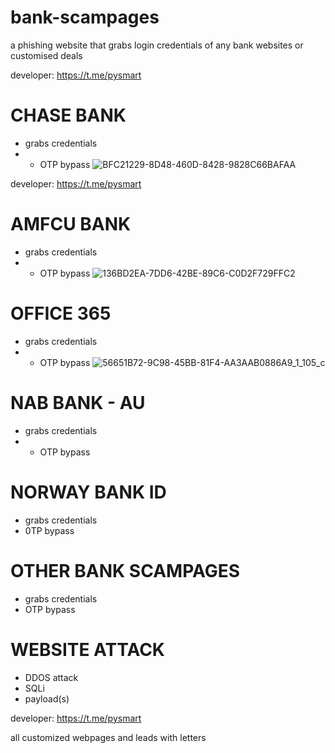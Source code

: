 # bank-scampages
a phishing website that grabs login credentials of any bank websites or customised deals

developer: https://t.me/pysmart

#  CHASE BANK
-  grabs credentials
-  - OTP bypass
![BFC21229-8D48-460D-8428-9828C66BAFAA](https://github.com/thegreydev/bank-scampages/assets/172133630/0a4fd6f0-d3fc-46b6-959e-78037779c1f6)
 
developer: https://t.me/pysmart

# AMFCU BANK 
-  grabs credentials
-  - OTP bypass
![136BD2EA-7DD6-42BE-89C6-C0D2F729FFC2](https://github.com/thegreydev/bank-scampages/assets/172133630/e8496d4e-f537-44de-bbb1-a111a91955b4)

# OFFICE 365 
-  grabs credentials
-  - OTP bypass
![56651B72-9C98-45BB-81F4-AA3AAB0886A9_1_105_c](https://github.com/user-attachments/assets/d4dfc5b8-7d2b-4bbf-aacb-8859d8e817fe)

   
# NAB BANK - AU 
-  grabs credentials
-  - OTP bypass
 
# NORWAY BANK ID
- grabs credentials
- 0TP bypass


#  OTHER BANK SCAMPAGES 
-  grabs credentials
- OTP bypass

# WEBSITE ATTACK
- DDOS attack
- SQLi
- payload(s)


developer: https://t.me/pysmart


all customized webpages and leads with letters
